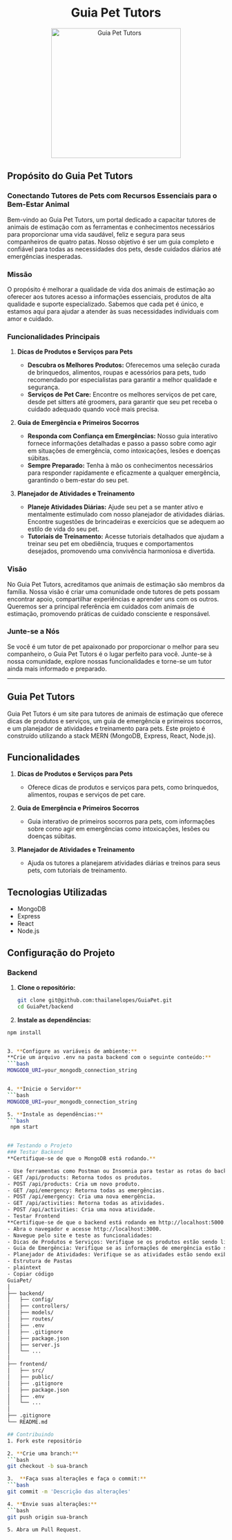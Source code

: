 <div align="center">

# Guia Pet Tutors

<img src="imagens/mypet.jpg" alt="Guia Pet Tutors" width="300"/>

</div>

## Propósito do Guia Pet Tutors

### Conectando Tutores de Pets com Recursos Essenciais para o Bem-Estar Animal

Bem-vindo ao Guia Pet Tutors, um portal dedicado a capacitar tutores de animais de estimação com as ferramentas e conhecimentos necessários para proporcionar uma vida saudável, feliz e segura para seus companheiros de quatro patas. Nosso objetivo é ser um guia completo e confiável para todas as necessidades dos pets, desde cuidados diários até emergências inesperadas.

### Missão

O propósito é melhorar a qualidade de vida dos animais de estimação ao oferecer aos tutores acesso a informações essenciais, produtos de alta qualidade e suporte especializado. Sabemos que cada pet é único, e estamos aqui para ajudar a atender às suas necessidades individuais com amor e cuidado.

### Funcionalidades Principais

1. **Dicas de Produtos e Serviços para Pets**
   - **Descubra os Melhores Produtos:** Oferecemos uma seleção curada de brinquedos, alimentos, roupas e acessórios para pets, tudo recomendado por especialistas para garantir a melhor qualidade e segurança.
   - **Serviços de Pet Care:** Encontre os melhores serviços de pet care, desde pet sitters até groomers, para garantir que seu pet receba o cuidado adequado quando você mais precisa.

2. **Guia de Emergência e Primeiros Socorros**
   - **Responda com Confiança em Emergências:** Nosso guia interativo fornece informações detalhadas e passo a passo sobre como agir em situações de emergência, como intoxicações, lesões e doenças súbitas.
   - **Sempre Preparado:** Tenha à mão os conhecimentos necessários para responder rapidamente e eficazmente a qualquer emergência, garantindo o bem-estar do seu pet.

3. **Planejador de Atividades e Treinamento**
   - **Planeje Atividades Diárias:** Ajude seu pet a se manter ativo e mentalmente estimulado com nosso planejador de atividades diárias. Encontre sugestões de brincadeiras e exercícios que se adequem ao estilo de vida do seu pet.
   - **Tutoriais de Treinamento:** Acesse tutoriais detalhados que ajudam a treinar seu pet em obediência, truques e comportamentos desejados, promovendo uma convivência harmoniosa e divertida.

### Visão

No Guia Pet Tutors, acreditamos que animais de estimação são membros da família. Nossa visão é criar uma comunidade onde tutores de pets possam encontrar apoio, compartilhar experiências e aprender uns com os outros. Queremos ser a principal referência em cuidados com animais de estimação, promovendo práticas de cuidado consciente e responsável.

### Junte-se a Nós

Se você é um tutor de pet apaixonado por proporcionar o melhor para seu companheiro, o Guia Pet Tutors é o lugar perfeito para você. Junte-se à nossa comunidade, explore nossas funcionalidades e torne-se um tutor ainda mais informado e preparado.

---




## Guia Pet Tutors

Guia Pet Tutors é um site para tutores de animais de estimação que oferece dicas de produtos e serviços, um guia de emergência e primeiros socorros, e um planejador de atividades e treinamento para pets. Este projeto é construído utilizando a stack MERN (MongoDB, Express, React, Node.js).

## Funcionalidades

1. **Dicas de Produtos e Serviços para Pets**
   - Oferece dicas de produtos e serviços para pets, como brinquedos, alimentos, roupas e serviços de pet care.

2. **Guia de Emergência e Primeiros Socorros**
   - Guia interativo de primeiros socorros para pets, com informações sobre como agir em emergências como intoxicações, lesões ou doenças súbitas.

3. **Planejador de Atividades e Treinamento**
   - Ajuda os tutores a planejarem atividades diárias e treinos para seus pets, com tutoriais de treinamento.

## Tecnologias Utilizadas

- MongoDB
- Express
- React
- Node.js

## Configuração do Projeto

### Backend

1. **Clone o repositório:**
   ```bash
   git clone git@github.com:thailanelopes/GuiaPet.git
   cd GuiaPet/backend

2.  **Instale as dependências:**
   ```bash
   npm install


3. **Configure as variáveis de ambiente:**
 **Crie um arquivo .env na pasta backend com o seguinte conteúdo:**
   ```bash
   MONGODB_URI=your_mongodb_connection_string


4. **Inicie o Servidor**
   ```bash
   MONGODB_URI=your_mongodb_connection_string

5. **Instale as dependências:**
   ```bash
    npm start


## Testando o Projeto
### Testar Backend
  **Certifique-se de que o MongoDB está rodando.**

- Use ferramentas como Postman ou Insomnia para testar as rotas do backend:
- GET /api/products: Retorna todos os produtos.
- POST /api/products: Cria um novo produto.
- GET /api/emergency: Retorna todas as emergências.
- POST /api/emergency: Cria uma nova emergência.
- GET /api/activities: Retorna todas as atividades.
- POST /api/activities: Cria uma nova atividade.
- Testar Frontend
  **Certifique-se de que o backend está rodando em http://localhost:5000.**
- Abra o navegador e acesse http://localhost:3000.
- Navegue pelo site e teste as funcionalidades:
- Dicas de Produtos e Serviços: Verifique se os produtos estão sendo listados corretamente.
- Guia de Emergência: Verifique se as informações de emergência estão sendo exibidas.
- Planejador de Atividades: Verifique se as atividades estão sendo exibidas.
- Estrutura de Pastas
- plaintext
- Copiar código
GuiaPet/
│
├── backend/
│   ├── config/
│   ├── controllers/
│   ├── models/
│   ├── routes/
│   ├── .env
│   ├── .gitignore
│   ├── package.json
│   ├── server.js
│   └── ...
│
├── frontend/
│   ├── src/
│   ├── public/
│   ├── .gitignore
│   ├── package.json
│   ├── .env
│   └── ...
│
├── .gitignore
└── README.md

## Contribuindo
1. Fork este repositório

2. **Crie uma branch:**
   ```bash
   git checkout -b sua-branch

3.  **Faça suas alterações e faça o commit:**
   ```bash
   git commit -m 'Descrição das alterações'

4. **Envie suas alterações:**
   ```bash
   git push origin sua-branch

5. Abra um Pull Request.